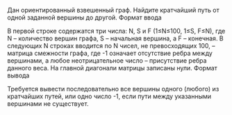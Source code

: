 Дан ориентированный взвешенный граф. Найдите кратчайший путь от одной заданной вершины до другой.
Формат ввода

В первой строке содержатся три числа: N, S и F (1≤N≤100, 1≤S, F≤N), где N – количество вершин графа, S – начальная вершина, а F – конечная. В следующих N строках вводится по N чисел, не превосходящих 100, – матрица смежности графа, где -1 означает отсутствие ребра между вершинами, а любое неотрицательное число – присутствие ребра данного веса. На главной диагонали матрицы записаны нули.
Формат вывода

Требуется вывести последовательно все вершины одного (любого) из кратчайших путей, или одно число -1, если пути между указанными вершинами не существует.

